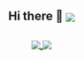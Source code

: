 <h2 align="center">
  <b>Hi there 👋</b>
  <a href="https://jpuf.xyz">
    <img align="center" src="https://img.shields.io/website?down_message=down&style=for-the-badge&up_message=up&url=https%3A%2F%2FJpuf.xyz">
  </a>
  <br>
  <br>
  <a href="https://github.com/Jpuf0">
    <img align="center" src="https://github-readme-stats.vercel.app/api?username=Jpuf0&count_private=true&show_icons=true&theme=tokyonight&hide_border=true">
  </a>
  <a href="https://github.com/Jpuf0">
    <img align="center" src="https://github-readme-stats.vercel.app/api/top-langs/?username=Jpuf0&theme=tokyonight&layout=compact&hide_border=true">
  </a>
</h2>
